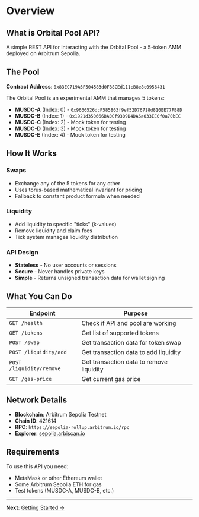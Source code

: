 # Overview

## What is Orbital Pool API?

A simple REST API for interacting with the Orbital Pool - a 5-token AMM deployed on Arbitrum Sepolia.

## The Pool

**Contract Address**: `0x83EC719A6F504583d0F88CEd111cB8e8c0956431`

The Orbital Pool is an experimental AMM that manages 5 tokens:
- **MUSDC-A** (Index: 0) - `0x9666526dcF585863f9ef52D76718d810EE77FB8D`
- **MUSDC-B** (Index: 1) - `0x1921d350666BA0Cf9309D4DA6a033EE0f0a70bEC`
- **MUSDC-C** (Index: 2) - Mock token for testing
- **MUSDC-D** (Index: 3) - Mock token for testing  
- **MUSDC-E** (Index: 4) - Mock token for testing

## How It Works

### Swaps
- Exchange any of the 5 tokens for any other
- Uses torus-based mathematical invariant for pricing
- Fallback to constant product formula when needed

### Liquidity
- Add liquidity to specific "ticks" (k-values)
- Remove liquidity and claim fees
- Tick system manages liquidity distribution

### API Design
- **Stateless** - No user accounts or sessions
- **Secure** - Never handles private keys
- **Simple** - Returns unsigned transaction data for wallet signing

## What You Can Do

| Endpoint | Purpose |
|----------|---------|
| `GET /health` | Check if API and pool are working |
| `GET /tokens` | Get list of supported tokens |
| `POST /swap` | Get transaction data for token swap |
| `POST /liquidity/add` | Get transaction data to add liquidity |
| `POST /liquidity/remove` | Get transaction data to remove liquidity |
| `GET /gas-price` | Get current gas price |

## Network Details

- **Blockchain**: Arbitrum Sepolia Testnet
- **Chain ID**: 421614
- **RPC**: `https://sepolia-rollup.arbitrum.io/rpc`
- **Explorer**: [sepolia.arbiscan.io](https://sepolia.arbiscan.io)

## Requirements

To use this API you need:
- MetaMask or other Ethereum wallet
- Some Arbitrum Sepolia ETH for gas
- Test tokens (MUSDC-A, MUSDC-B, etc.)

---

**Next**: [Getting Started →](./getting-started.md)

